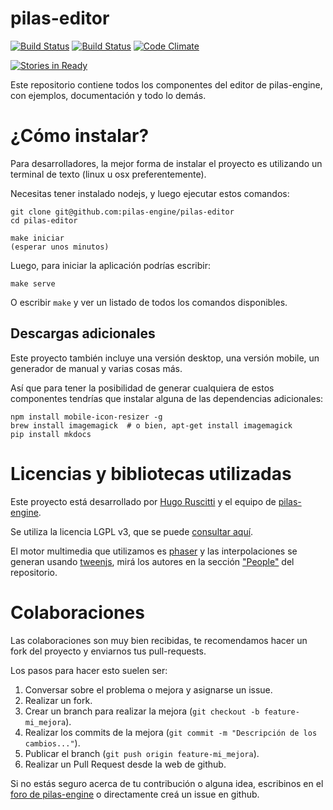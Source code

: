 # pilas-editor

[![Build Status](https://travis-ci.org/pilas-engine/pilas-editor.svg?branch=develop)](https://travis-ci.org/pilas-engine/pilas-editor) [![Build Status](https://travis-ci.org/pilas-engine/pilas-editor.svg?branch=master)](https://travis-ci.org/pilas-engine/pilas-editor) [![Code Climate](https://codeclimate.com/github/pilas-engine/pilas-editor/badges/gpa.svg)](https://codeclimate.com/github/pilas-engine/pilas-editor)

[![Stories in Ready](https://badge.waffle.io/hugoruscitti/demo-editor.png?label=ready&title=Ready)](http://waffle.io/hugoruscitti/demo-editor)



Este repositorio contiene todos los componentes del editor de pilas-engine, con ejemplos, documentación y todo lo demás.

# ¿Cómo instalar?

Para desarrolladores, la mejor forma de instalar el proyecto es utilizando un terminal
de texto (linux u osx preferentemente).

Necesitas tener instalado nodejs, y luego ejecutar estos comandos:


```
git clone git@github.com:pilas-engine/pilas-editor
cd pilas-editor

make iniciar
(esperar unos minutos)
```

Luego, para iniciar la aplicación podrías escribir:

```
make serve
```

O escribir ``make`` y ver un listado de todos los comandos disponibles.


## Descargas adicionales

Este proyecto también incluye una versión desktop, una versión mobile, un generador de manual y varias cosas más.

Así que para tener la posibilidad de generar cualquiera de estos componentes
tendrías que instalar alguna de las dependencias adicionales:

```
npm install mobile-icon-resizer -g
brew install imagemagick  # o bien, apt-get install imagemagick
pip install mkdocs
```


# Licencias y bibliotecas utilizadas

Este proyecto está desarrollado por [Hugo Ruscitti](https://github.com/hugoruscitti) y el equipo de [pilas-engine](http://pilas-engine.com.ar/#/acercade).

Se utiliza la licencia LGPL v3, que se puede [consultar aquí](http://choosealicense.com/licenses/lgpl-3.0/).

El motor multimedia que utilizamos es [phaser](http://phaser.io/) y las interpolaciones se generan usando [tweenjs](https://github.com/tweenjs/tween.js), mirá los autores en la sección ["People"](https://github.com/tweenjs/tween.js#people) del repositorio.

# Colaboraciones

Las colaboraciones son muy bien recibidas, te recomendamos hacer un fork del proyecto y enviarnos tus pull-requests.

Los pasos para hacer esto suelen ser:

1. Conversar sobre el problema o mejora y asignarse un issue.
2. Realizar un fork.
3. Crear un branch para realizar la mejora (`git checkout -b feature-mi_mejora`).
4. Realizar los commits de la mejora (`git commit -m "Descripción de los cambios..."`).
5. Publicar el branch (`git push origin feature-mi_mejora`).
6. Realizar un Pull Request desde la web de github.


Si no estás seguro acerca de tu contribución o alguna idea, escribinos en el [foro de pilas-engine](http://foro.pilas-engine.com.ar/) o directamente creá un issue en github.
